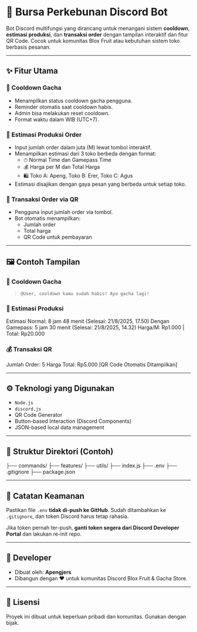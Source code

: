 # 🤖 Bursa Perkebunan Discord Bot

Bot Discord multifungsi yang dirancang untuk menangani sistem **cooldown**, **estimasi produksi**, dan **transaksi order** dengan tampilan interaktif dan fitur QR Code. Cocok untuk komunitas Blox Fruit atau kebutuhan sistem toko berbasis pesanan.

---

## ✨ Fitur Utama

### 🎯 Cooldown Gacha
- Menampilkan status cooldown gacha pengguna.
- Reminder otomatis saat cooldown habis.
- Admin bisa melakukan reset cooldown.
- Format waktu dalam WIB (UTC+7).

### 🧮 Estimasi Produksi Order
- Input jumlah order dalam juta (M) lewat tombol interaktif.
- Menampilkan estimasi dari 3 toko berbeda dengan format:
  - ⏱ Normal Time dan Gamepass Time
  - 💰 Harga per M dan Total Harga
  - 🛍 Toko A: Apeng, Toko B: Erer, Toko C: Agus
- Estimasi disajikan dengan gaya pesan yang berbeda untuk setiap toko.

### 💸 Transaksi Order via QR
- Pengguna input jumlah order via tombol.
- Bot otomatis menampilkan:
  - Jumlah order
  - Total harga
  - QR Code untuk pembayaran

---

## 🖼 Contoh Tampilan

### 🔄 Cooldown Gacha
> `@User, cooldown kamu sudah habis! Ayo gacha lagi!`

### 🧾 Estimasi Produksi
Estimasi Normal: 8 jam 48 menit (Selesai: 21/8/2025, 17.50)
Dengan Gamepass: 5 jam 30 menit (Selesai: 21/8/2025, 14.32)
Harga/M: Rp1.000 | Total: Rp20.000

### 💰 Transaksi QR
Jumlah Order: 5
Harga Total: Rp5.000
[QR Code Otomatis Ditampilkan]

---

## ⚙️ Teknologi yang Digunakan
- `Node.js`
- `discord.js`
- QR Code Generator
- Button-based Interaction (Discord Components)
- JSON-based local data management

---

## 📁 Struktur Direktori (Contoh)
├── commands/
├── features/
├── utils/
├── index.js
├── .env
├── .gitignore
├── package.json

---

## 🚫 Catatan Keamanan
Pastikan file `.env` **tidak di-push ke GitHub**. Sudah ditambahkan ke `.gitignore`, dan token Discord harus tetap rahasia.

Jika token pernah ter-push, **ganti token segera dari Discord Developer Portal** dan lakukan re-init repo.

---

## 📌 Developer
- Dibuat oleh: **Apengjers**
- Dibangun dengan ❤️ untuk komunitas Discord Blox Fruit & Gacha Store.

---

## 📜 Lisensi
Proyek ini dibuat untuk keperluan pribadi dan komunitas. Gunakan dengan bijak.
